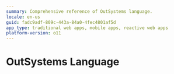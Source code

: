 ```yaml
---
summary: Comprehensive reference of OutSystems language.
locale: en-us
guid: fadc9adf-809c-443a-84a0-4fec4801af5d
app_type: traditional web apps, mobile apps, reactive web apps
platform-version: o11
---
```


# OutSystems Language
